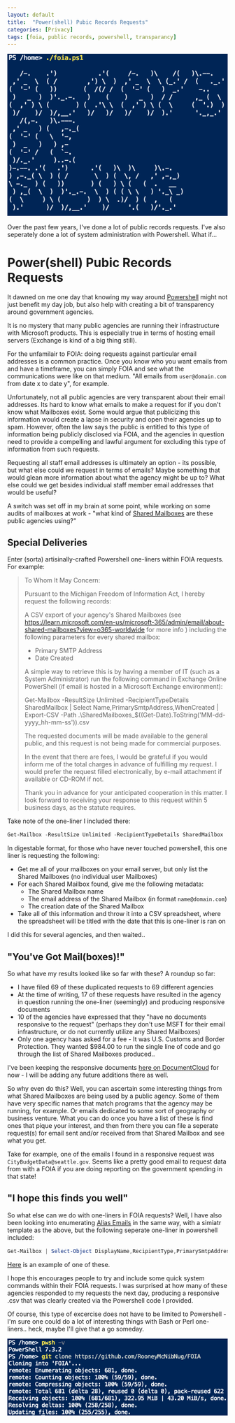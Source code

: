 ```yaml
---
layout: default
title:  "Power(shell) Pubic Records Requests"
categories: [Privacy]
tags: [foia, public records, powershell, transparancy]
---
```


![header_img](/img/ABF.png)

Over the past few years, I've done a lot of public records requests. I've also seperately done a lot of system administration with Powershell. What if...

# Power(shell) Pubic Records Requests

It dawned on me one day that knowing my way around [Powershell](https://learn.microsoft.com/en-us/powershell/scripting/learn/ps101/00-introduction?view=powershell-7.3) might not just benefit my day job, but also help with creating a bit of transparency around government agencies.

It is no mystery that many public agencies are running their infrastructure with Microsoft products. This is especially true in terms of hosting email servers (Exchange is kind of a big thing still).

For the unfamilair to FOIA: doing requests against particular email addresses is a common practice. Once you know who you want emails from and have a timeframe, you can simply FOIA and see what the communications were like on that medium. "All emails from `user@domain.com` from date x to date y", for example.

Unfortunately, not all public agencies are very transparent about their email addresses. Its hard to know what emails to make a request for if you don't know what Mailboxes exist. Some would argue that publicizing this information would create a lapse in security and open their agencies up to spam. However, often the law says the public is entitled to this type of information being publicly disclosed via FOIA, and the agencies in question need to provide a compelling and lawful argument for excluding this type of information from such requests.

Requesting all staff email addresses is ultimately an option - its possible, but what else could we request in terms of emails? Maybe something that would glean more information about what the agency might be up to? What else could we get besides individual staff member email addresses that would be useful?

A switch was set off in my brain at some point, while working on some audits of mailboxes at work - "what kind of [Shared Mailboxes](https://learn.microsoft.com/en-us/microsoft-365/admin/email/about-shared-mailboxes?view=o365-worldwide) are these public agencies using?"

## Special Deliveries

Enter (sorta) artisinally-crafted Powershell one-liners within FOIA requests. For example:

> To Whom It May Concern:
>
> Pursuant to the Michigan Freedom of Information Act, I hereby request the following records:
>
> A CSV export of your agency's Shared Mailboxes (see https://learn.microsoft.com/en-us/microsoft-365/admin/email/about-shared-mailboxes?view=o365-worldwide for more info ) including the following parameters for every shared mailbox:
>
> - Primary SMTP Address
> - Date Created
> 
> A simple way to retrieve this is by having a member of IT (such as a System Administrator) run the following command in Exchange Online PowerShell (if email is hosted in a Microsoft Exchange environment):
> 
> Get-Mailbox -ResultSize Unlimited -RecipientTypeDetails SharedMailbox | Select Name,PrimarySmtpAddress,WhenCreated | Export-CSV -Path .\SharedMailboxes_$((Get-Date).ToString('MM-dd-yyyy_hh-mm-ss')).csv
> 
> The requested documents will be made available to the general public, and this request is not being made for commercial purposes.
>
> In the event that there are fees, I would be grateful if you would inform me of the total charges in advance of fulfilling my request. I would prefer the request filled electronically, by e-mail attachment if available or CD-ROM if not.
>
> Thank you in advance for your anticipated cooperation in this matter. I look forward to receiving your response to this request within 5 business days, as the statute requires.

Take note of the one-liner I included there:

```powershell
Get-Mailbox -ResultSize Unlimited -RecipientTypeDetails SharedMailbox | Select Name,PrimarySmtpAddress,WhenCreated | Export-CSV -Path .\SharedMailboxes_$((Get-Date).ToString('MM-dd-yyyy_hh-mm-ss')).csv
```

In digestable format, for those who have never touched powershell, this one liner is requesting the following:
- Get me all of your mailboxes on your email server, but only list the Shared Mailboxes (no individual user Mailboxes)
- For each Shared Mailbox found, give me the following metadata:
    * The Shared Mailbox name
    * The email address of the Shared Mailbox (in format `name@domain.com`)
    * The creation date of the Shared Mailbox
- Take all of this information and throw it into a CSV spreadsheet, where the spreadsheet will be titled with the date that this is one-liner is ran on

I did this for several agencies, and then waited..

## "You've Got Mail(boxes)!"

So what have my results looked like so far with these? A roundup so far:

- I have filed 69 of these duplicated requests to 69 different agencies
- At the time of writing, 17 of these requests have resulted in the agency in question running the one-liner (seemingly) and producing responsive documents
- 10 of the agencies have expressed that they "have no documents responsive to the request" (perhaps they don't use MSFT for their email infrastructure, or do not currently utilize any Shared Mailboxes)
- Only one agency haas asked for a fee - It was U.S. Customs and Border Protection. They wanted $984.00 to run the single line of code and go through the list of Shared Mailboxes produced..

I've been keeping the responsive documents [here on DocumentCloud](https://www.documentcloud.org/app?q=%2Bproject%3Ashared-mailboxes-210589%20) for now - I will be adding any future additions there as well.

So why even do this? Well, you can ascertain some interesting things from what Shared Mailboxes are being used by a public agency. Some of them have very specific names that match programs that the agency may be running, for example. Or emails dedicated to some sort of geography or business venture. What you can do once you have a list of these is find ones that pique your interest, and then from there you can file a seperate request(s) for email sent and/or received from that Shared Mailbox and see what you get.

Take for example, one of the emails I found in a responsive request was `CityBudgetData@seattle.gov`. Seems like a pretty good email to request data from with a FOIA if you are doing reporting on the government spending in that state!

## "I hope this finds you well"

So what else can we do with one-liners in FOIA requests? Well, I have also been looking into enumerating [Alias Emails](https://learn.microsoft.com/en-us/microsoft-365/admin/email/add-another-email-alias-for-a-user?view=o365-worldwide) in the same way, with a simiatr template as the above, but the following seperate one-liner in powershell included:

```powershell
Get-Mailbox | Select-Object DisplayName,RecipientType,PrimarySmtpAddress, @{Name="Aliases";Expression={$_.EmailAddresses | Where-Object {$_ -clike "smtp:*"}}} | Export-Csv ./email_aliases.csv
```

[Here](https://www.muckrock.com/foi/chicago-169/foia-email-aliases-mayors-office-142375/) is an example of one of these.

I hope this encourages people to try and include some quick system commands within their FOIA requests. I was surprised at how many of these agencies responded to my requests the next day, producing a responsive .csv that was clearly created via the Powershell code I provided.

Of course, this type of excercise does not have to be limited to Powershell - I'm sure one could do a lot of interesting things with Bash or Perl one-liners.. heck, maybe I'll give that a go someday.

![header_img](/img/pwsh_git.png)
